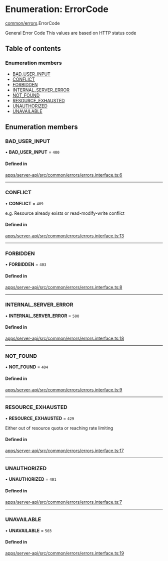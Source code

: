 # Enumeration: ErrorCode

[common/errors](../modules/common_errors.md).ErrorCode

General Error Code
This values are based on HTTP status code

## Table of contents

### Enumeration members

- [BAD_USER_INPUT](common_errors.ErrorCode.md#bad_user_input)
- [CONFLICT](common_errors.ErrorCode.md#conflict)
- [FORBIDDEN](common_errors.ErrorCode.md#forbidden)
- [INTERNAL_SERVER_ERROR](common_errors.ErrorCode.md#internal_server_error)
- [NOT_FOUND](common_errors.ErrorCode.md#not_found)
- [RESOURCE_EXHAUSTED](common_errors.ErrorCode.md#resource_exhausted)
- [UNAUTHORIZED](common_errors.ErrorCode.md#unauthorized)
- [UNAVAILABLE](common_errors.ErrorCode.md#unavailable)

## Enumeration members

### <a id="bad_user_input" name="bad_user_input"></a> BAD_USER_INPUT

• **BAD_USER_INPUT** = `400`

#### Defined in

[apps/server-api/src/common/errors/errors.interface.ts:6](https://github.com/brickdoc/brickdoc/blob/master/apps/server-api/src/common/errors/errors.interface.ts#L6)

---

### <a id="conflict" name="conflict"></a> CONFLICT

• **CONFLICT** = `409`

e.g. Resource already exists or read-modify-write conflict

#### Defined in

[apps/server-api/src/common/errors/errors.interface.ts:13](https://github.com/brickdoc/brickdoc/blob/master/apps/server-api/src/common/errors/errors.interface.ts#L13)

---

### <a id="forbidden" name="forbidden"></a> FORBIDDEN

• **FORBIDDEN** = `403`

#### Defined in

[apps/server-api/src/common/errors/errors.interface.ts:8](https://github.com/brickdoc/brickdoc/blob/master/apps/server-api/src/common/errors/errors.interface.ts#L8)

---

### <a id="internal_server_error" name="internal_server_error"></a> INTERNAL_SERVER_ERROR

• **INTERNAL_SERVER_ERROR** = `500`

#### Defined in

[apps/server-api/src/common/errors/errors.interface.ts:18](https://github.com/brickdoc/brickdoc/blob/master/apps/server-api/src/common/errors/errors.interface.ts#L18)

---

### <a id="not_found" name="not_found"></a> NOT_FOUND

• **NOT_FOUND** = `404`

#### Defined in

[apps/server-api/src/common/errors/errors.interface.ts:9](https://github.com/brickdoc/brickdoc/blob/master/apps/server-api/src/common/errors/errors.interface.ts#L9)

---

### <a id="resource_exhausted" name="resource_exhausted"></a> RESOURCE_EXHAUSTED

• **RESOURCE_EXHAUSTED** = `429`

Either out of resource quota or reaching rate limiting

#### Defined in

[apps/server-api/src/common/errors/errors.interface.ts:17](https://github.com/brickdoc/brickdoc/blob/master/apps/server-api/src/common/errors/errors.interface.ts#L17)

---

### <a id="unauthorized" name="unauthorized"></a> UNAUTHORIZED

• **UNAUTHORIZED** = `401`

#### Defined in

[apps/server-api/src/common/errors/errors.interface.ts:7](https://github.com/brickdoc/brickdoc/blob/master/apps/server-api/src/common/errors/errors.interface.ts#L7)

---

### <a id="unavailable" name="unavailable"></a> UNAVAILABLE

• **UNAVAILABLE** = `503`

#### Defined in

[apps/server-api/src/common/errors/errors.interface.ts:19](https://github.com/brickdoc/brickdoc/blob/master/apps/server-api/src/common/errors/errors.interface.ts#L19)
